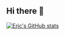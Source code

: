 ## Hi there 👋

<!--
**eric891224/eric891224** is a ✨ _special_ ✨ repository because its `README.md` (this file) appears on your GitHub profile.

Here are some ideas to get you started:

- 🔭 I’m currently working on ...
- 🌱 I’m currently learning ...
- 👯 I’m looking to collaborate on ...
- 🤔 I’m looking for help with ...
- 💬 Ask me about ...
- 📫 How to reach me: ...
- 😄 Pronouns: ...
- ⚡ Fun fact: ...

useful tool https://github.com/anuraghazra/github-readme-stats
-->


[![Eric's GitHub stats](https://github-readme-stats.vercel.app/api?username=eric891224)](https://github.com/anuraghazra/github-readme-stats)

